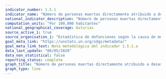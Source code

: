 ```yaml
---
indicator_number: 1.5.1
indicator_name: "Número de personas muertas directamente atribuido a desastres por cada 100.000 habitantes"
national_indicator_description: "Número de personas muertas directamente atribuido a desastres por cada 100.000 habitantes"
computation_units: "Por 100,000 habitantes"
national_geographical_coverage: Asturias
source_active_1: true
source_organisation_1: "Estadística de defunciones según la causa de muerte, INE"
goal_meta_link: "https://unstats.un.org/sdgs/metadata/"
goal_meta_link_text: Nota metodológica del indicador 1.5.1.a
data_last_update: "06/05/2020"
data_non_statistical: false
reporting_status: complete
graph_title: "Número de personas muertas directamente atribuido a desastres por cada 100.000 habitantes"
graph_type: line
---
```

